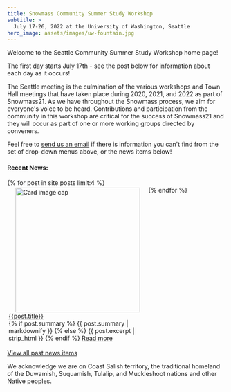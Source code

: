 ```yaml
---
title: Snowmass Community Summer Study Workshop
subtitle: >
  July 17-26, 2022 at the University of Washington, Seattle
hero_image: assets/images/uw-fountain.jpg
---
```


Welcome to the Seattle Community Summer Study Workshop home page!

The first day starts July 17th - see the post below for information about each day as it occurs!

The Seattle meeting is the culmination of the various workshops and Town Hall meetings that have taken place during 2020, 2021, and 2022 as part of Snowmass21. As we have throughout the Snowmass process, we aim for everyone's voice to be heard. Contributions and participation from the community in this workshop are critical for the success of Snowmass21 and they will occur as part of one or more working groups directed by conveners.

Feel free to [send us an email](mailto:snowmass-loc2022@uw.edu) if there is information you can't find from the set of drop-down menus above, or the news items below!

<div class="mainpage-news mainpage-core">
<h4>Recent News:</h4>

<div class="container-fluid">
  <div class="news row" style="display: flex; flex-direction: row; flex-wrap: wrap;">
    {% for post in site.posts limit:4 %}
       <div class="card news" style="width: 20rem; margin: 3px">
          <a href="{{post.url}}">
          <img class="card-img-top" src="{{post.postimage}}" alt="Card image cap" style="width: 18rem; display:block; margin-left: auto; margin-right: auto">
          </a>
          <div class="card-body d-flex flex-column">
            <div class="card-text card-title">
               <a href="{{post.url}}">{{post.title}}</a>
            </div>
            <div class="card-text card-body">
              {% if post.summary %}
                  {{ post.summary | markdownify }}
              {% else %}
                  {{ post.excerpt | strip_html }}
              {% endif %}
            <a href="{{post.url}}">Read more</a></div>
          </div>
       </div>
    {% endfor %}
  </div>
</div>

<a href="/news">View all past news items</a>
</div>

We acknowledge we are on Coast Salish territory, the traditional homeland of the Duwamish, Suquamish, Tulalip, and Muckleshoot nations and other Native peoples.
